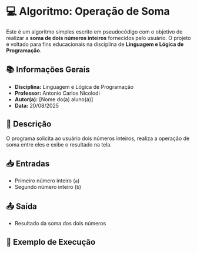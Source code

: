 # 💻 Algoritmo: Operação de Soma

Este é um algoritmo simples escrito em pseudocódigo com o objetivo de realizar a **soma de dois números inteiros** fornecidos pelo usuário. O projeto é voltado para fins educacionais na disciplina de **Linguagem e Lógica de Programação**.

## 📚 Informações Gerais

- **Disciplina:** Linguagem e Lógica de Programação  
- **Professor:** Antonio Carlos Nicolodi  
- **Autor(a):** [Nome do(a) aluno(a)]  
- **Data:** 20/08/2025  

## 🧠 Descrição

O programa solicita ao usuário dois números inteiros, realiza a operação de soma entre eles e exibe o resultado na tela.

## 📥 Entradas

- Primeiro número inteiro (`a`)
- Segundo número inteiro (`b`)

## 📤 Saída

- Resultado da soma dos dois números

## 🧾 Exemplo de Execução

